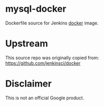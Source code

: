 mysql-docker
============

Dockerfile source for Jenkins [docker](https://docker.io) image.

# Upstream
This source repo was originally copied from:
https://github.com/jenkinsci/docker

# Disclaimer
This is not an official Google product.
